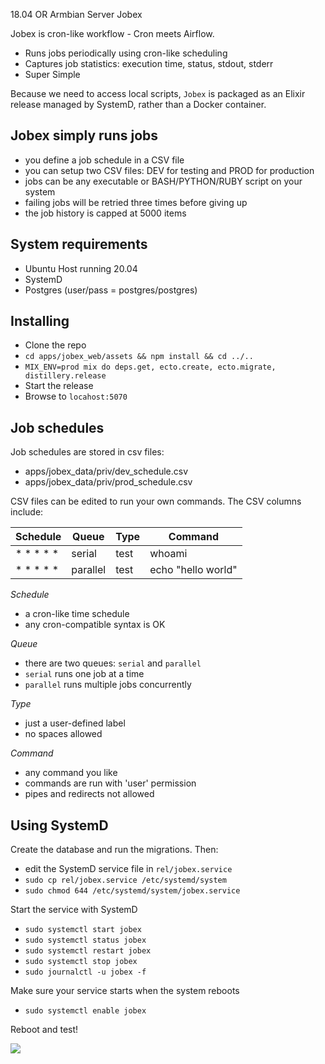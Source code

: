 18.04 OR Armbian Server Jobex

Jobex is cron-like workflow - Cron meets Airflow.

- Runs jobs periodically using cron-like scheduling
- Captures job statistics: execution time, status, stdout, stderr
- Super Simple

Because we need to access local scripts, `Jobex` is packaged as an Elixir
release managed by SystemD, rather than a Docker container.

## Jobex simply runs jobs

- you define a job schedule in a CSV file
- you can setup two CSV files: DEV for testing and PROD for production
- jobs can be any executable or BASH/PYTHON/RUBY script on your system
- failing jobs will be retried three times before giving up
- the job history is capped at 5000 items 

## System requirements

- Ubuntu Host running 20.04
- SystemD
- Postgres (user/pass = postgres/postgres)

## Installing

- Clone the repo
- `cd apps/jobex_web/assets && npm install && cd ../..`
- `MIX_ENV=prod mix do deps.get, ecto.create, ecto.migrate, distillery.release`
- Start the release
- Browse to `locahost:5070`

## Job schedules

Job schedules are stored in csv files:

- apps/jobex_data/priv/dev_schedule.csv
- apps/jobex_data/priv/prod_schedule.csv

CSV files can be edited to run your own commands.  The CSV columns include:

| Schedule  | Queue    | Type | Command            |
|-----------|----------|------|--------------------|
| * * * * * | serial   | test | whoami             |
| * * * * * | parallel | test | echo "hello world" |

_Schedule_

- a cron-like time schedule
- any cron-compatible syntax is OK

_Queue_

- there are two queues: `serial` and `parallel`
- `serial` runs one job at a time
- `parallel` runs multiple jobs concurrently

_Type_

- just a user-defined label
- no spaces allowed

_Command_

- any command you like
- commands are run with 'user' permission
- pipes and redirects not allowed

## Using SystemD

Create the database and run the migrations.  Then:

- edit the SystemD service file in `rel/jobex.service`
- `sudo cp rel/jobex.service /etc/systemd/system`
- `sudo chmod 644 /etc/systemd/system/jobex.service`

Start the service with SystemD

- `sudo systemctl start jobex`
- `sudo systemctl status jobex`
- `sudo systemctl restart jobex`
- `sudo systemctl stop jobex`
- `sudo journalctl -u jobex -f`

Make sure your service starts when the system reboots

- `sudo systemctl enable jobex`

Reboot and test!

![](https://badger.casmacc.net/png0/f687fc?path=NA)

